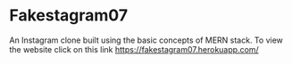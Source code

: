 # Fakestagram07
An Instagram clone built using the basic concepts of MERN stack.
To view the website click on this link https://fakestagram07.herokuapp.com/
